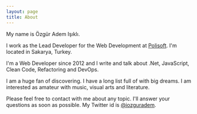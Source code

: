 ```yaml
---
layout: page
title: About
---
```


My name is Özgür Adem Işıklı.

I work as the Lead Developer for the Web Development at <a href="https://www.polisoft.co.uk/" target="_blank">Polisoft</a>. I'm located in Sakarya, Turkey.

I'm a Web Developer since 2012 and I write and talk about .Net, JavaScript, Clean Code, Refactoring and DevOps. 

I am a huge fan of discovering. I have a long list full of with big dreams. I am interested as amateur with music, visual arts and literature.

Please feel free to contact with me about any topic. I'll answer your questions as soon as possible. My Twitter id is <a href="http://twitter.com/iozguradem" target="_blank">@iozguradem</a>.

<div>
    <a class="github" target="_blank" href="http://github.com/ozziest"></a>
    <a class="twitter" target="_blank" href="http://twitter.com/iozguradem"></a>
    <a class="linkedin" target="_blank" href="http://tr.linkedin.com/in/ozguradem/"></a>
</div>

<br /><br />